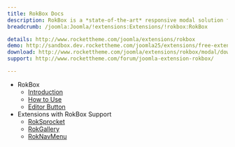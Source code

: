 ```yaml
---
title: RokBox Docs
description: RokBox is a *state-of-the-art* responsive modal solution for Joomla with support for images, videos, widgets and much more.
breadcrumb: /joomla:Joomla/!extensions:Extensions/!rokbox:RokBox

details: http://www.rockettheme.com/joomla/extensions/rokbox
demo: http://sandbox.dev.rockettheme.com/joomla25/extensions/free-extensions/rokbox/
download: http://www.rockettheme.com/joomla/extensions/rokbox/modal/downloads
support: http://www.rockettheme.com/forum/joomla-extension-rokbox/

---
```


* RokBox
    * [Introduction](INDEX.md)
    * [How to Use](how_to_use.md)
    * [Editor Button](editor_button.md)
* Extensions with RokBox Support
	* [RokSprocket](../roksprocket/)
	* [RokGallery](../rokgallery/)
	* [RokNavMenu](../roknavmenu/)